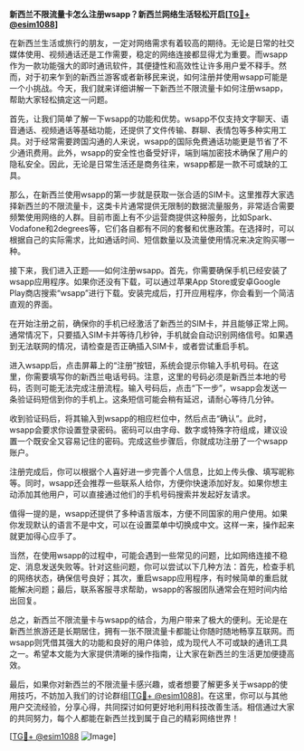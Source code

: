 **新西兰不限流量卡怎么注册wsapp？新西兰网络生活轻松开启[[TG💪+ @esim1088](https://t.me/s/esim1088)]**

在新西兰生活或旅行的朋友，一定对网络需求有着较高的期待。无论是日常的社交媒体使用、视频通话还是工作需要，稳定的网络连接都显得尤为重要。而wsapp作为一款功能强大的即时通讯软件，其便捷性和高效性让许多用户爱不释手。然而，对于初来乍到的新西兰游客或者新移民来说，如何注册并使用wsapp可能是一个小挑战。今天，我们就来详细讲解一下新西兰不限流量卡如何注册wsapp，帮助大家轻松搞定这一问题。

首先，让我们简单了解一下wsapp的功能和优势。wsapp不仅支持文字聊天、语音通话、视频通话等基础功能，还提供了文件传输、群聊、表情包等多种实用工具。对于经常需要跨国沟通的人来说，wsapp的国际免费通话功能更是节省了不少通讯费用。此外，wsapp的安全性也备受好评，端到端加密技术确保了用户的隐私安全。因此，无论是日常生活还是商务往来，wsapp都是一款不可或缺的工具。

那么，在新西兰使用wsapp的第一步就是获取一张合适的SIM卡。这里推荐大家选择新西兰的不限流量卡，这类卡片通常提供无限制的数据流量服务，非常适合需要频繁使用网络的人群。目前市面上有不少运营商提供这种服务，比如Spark、Vodafone和2degrees等，它们各自都有不同的套餐和优惠政策。在选择时，可以根据自己的实际需求，比如通话时间、短信数量以及流量使用情况来决定购买哪一种。

接下来，我们进入正题——如何注册wsapp。首先，你需要确保手机已经安装了wsapp应用程序。如果你还没有下载，可以通过苹果App Store或安卓Google Play商店搜索“wsapp”进行下载。安装完成后，打开应用程序，你会看到一个简洁直观的界面。

在开始注册之前，确保你的手机已经激活了新西兰的SIM卡，并且能够正常上网。通常情况下，只要插入SIM卡并等待几秒钟，手机就会自动识别网络信号。如果遇到无法联网的情况，请检查是否正确插入SIM卡，或者尝试重启手机。

进入wsapp后，点击屏幕上的“注册”按钮，系统会提示你输入手机号码。在这里，你需要填写你的新西兰电话号码。注意，这里的号码必须是新西兰本地的号码，否则可能无法完成注册流程。输入号码后，点击“下一步”，wsapp会发送一条验证码短信到你的手机上。这条短信可能会稍有延迟，请耐心等待几分钟。

收到验证码后，将其输入到wsapp的相应栏位中，然后点击“确认”。此时，wsapp会要求你设置登录密码。密码可以由字母、数字或特殊字符组成，建议设置一个既安全又容易记住的密码。完成这些步骤后，你就成功注册了一个wsapp账户。

注册完成后，你可以根据个人喜好进一步完善个人信息，比如上传头像、填写昵称等。同时，wsapp还会推荐一些联系人给你，方便你快速添加好友。如果你想主动添加其他用户，可以直接通过他们的手机号码搜索并发起好友请求。

值得一提的是，wsapp还提供了多种语言版本，方便不同国家的用户使用。如果你发现默认的语言不是中文，可以在设置菜单中切换成中文。这样一来，操作起来就更加得心应手了。

当然，在使用wsapp的过程中，可能会遇到一些常见的问题，比如网络连接不稳定、消息发送失败等。针对这些问题，你可以尝试以下几种方法：首先，检查手机的网络状态，确保信号良好；其次，重启wsapp应用程序，有时候简单的重启就能解决问题；最后，联系客服寻求帮助，wsapp的客服团队通常会在短时间内给出回复。

总之，新西兰不限流量卡与wsapp的结合，为用户带来了极大的便利。无论是在新西兰旅游还是长期居住，拥有一张不限流量卡都能让你随时随地畅享互联网。而wsapp则凭借其强大的功能和良好的用户体验，成为现代人不可或缺的通讯工具之一。希望本文能为大家提供清晰的操作指南，让大家在新西兰的生活更加便捷高效。

最后，如果你对新西兰的不限流量卡感兴趣，或者想要了解更多关于wsapp的使用技巧，不妨加入我们的讨论群组[[TG💪+ @esim1088](https://t.me/s/esim1088)]。在这里，你可以与其他用户交流经验，分享心得，共同探讨如何更好地利用科技改善生活。相信通过大家的共同努力，每个人都能在新西兰找到属于自己的精彩网络世界！

[[TG💪+ @esim1088](https://t.me/s/esim1088) ![Image](https://i.postimg.cc/4NQfJmqS/Snipaste-2025-05-13-00-14-12.png)]
